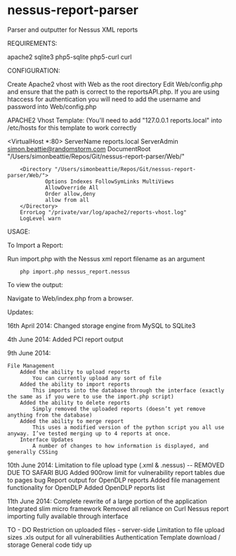 nessus-report-parser
====================

Parser and outputter for Nessus XML reports

REQUIREMENTS:

apache2
sqlite3
php5-sqlite
php5-curl
curl


CONFIGURATION:

Create Apache2 vhost with Web as the root directory
Edit Web/config.php and ensure that the path is correct to the reportsAPI.php.
If you are using htaccess for authentication you will need to add the username and password into Web/config.php

APACHE2 Vhost Template: (You'll need to add "127.0.0.1  reports.local" into /etc/hosts for this template to work correctly

<VirtualHost *:80>
        ServerName reports.local
        ServerAdmin simon.beattie@randomstorm.com
        DocumentRoot "/Users/simonbeattie/Repos/Git/nessus-report-parser/Web/"

        <Directory "/Users/simonbeattie/Repos/Git/nessus-report-parser/Web/">
                Options Indexes FollowSymLinks MultiViews
                AllowOverride All
                Order allow,deny
                allow from all
        </Directory>
        ErrorLog "/private/var/log/apache2/reports-vhost.log"
        LogLevel warn
</VirtualHost>


USAGE:

To Import a Report:

Run import.php with the Nessus xml report filename as an argument

        php import.php nessus_report.nessus

To view the output:

Navigate to Web/index.php from a browser.

Updates:

16th April 2014:
    Changed storage engine from MySQL to SQLite3

4th June 2014:
    Added PCI report output

9th June 2014:

    File Management
        Added the ability to upload reports
            You can currently upload any sort of file
        Added the ability to import reports
            This imports into the database through the interface (exactly the same as if you were to use the import.php script)
        Added the ability to delete reports
            Simply removed the uploaded reports (doesn’t yet remove anything from the database)
        Added the ability to merge report
            This uses a modified version of the python script you all use anyway. I’ve tested merging up to 4 reports at once.
        Interface Updates
            A number of changes to how information is displayed, and generally CSSing

10th June 2014:
    Limitation to file upload type (.xml & .nessus) -- REMOVED DUE TO SAFARI BUG
    Added 900row limit for vulnerability report tables due to pages bug
    Report output for OpenDLP reports
    Added file management functionality for OpenDLP
    Added OpenDLP reports list

11th June 2014:
    Complete rewrite of a large portion of the application
    Integrated slim micro framework
    Removed all reliance on Curl
    Nessus report importing fully available through interface

TO - DO
    Restriction on uploaded files - server-side
    Limitation to file upload sizes
    .xls output for all vulnerabilities
    Authentication
    Template download / storage
    General code tidy up

